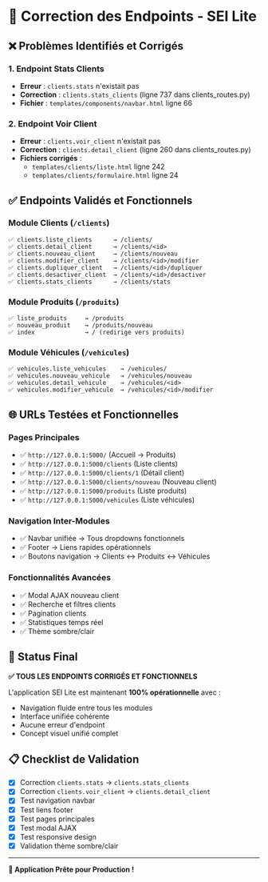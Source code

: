# 🔧 Correction des Endpoints - SEI Lite

## ❌ Problèmes Identifiés et Corrigés

### 1. **Endpoint Stats Clients**
- **Erreur** : `clients.stats` n'existait pas
- **Correction** : `clients.stats_clients` (ligne 737 dans clients_routes.py)
- **Fichier** : `templates/components/navbar.html` ligne 66

### 2. **Endpoint Voir Client**
- **Erreur** : `clients.voir_client` n'existait pas  
- **Correction** : `clients.detail_client` (ligne 260 dans clients_routes.py)
- **Fichiers corrigés** :
  - `templates/clients/liste.html` ligne 242
  - `templates/clients/formulaire.html` ligne 24

## ✅ Endpoints Validés et Fonctionnels

### Module Clients (`/clients`)
```
✅ clients.liste_clients      → /clients/
✅ clients.detail_client      → /clients/<id>
✅ clients.nouveau_client     → /clients/nouveau
✅ clients.modifier_client    → /clients/<id>/modifier
✅ clients.dupliquer_client   → /clients/<id>/dupliquer
✅ clients.desactiver_client  → /clients/<id>/desactiver
✅ clients.stats_clients      → /clients/stats
```

### Module Produits (`/produits`)
```
✅ liste_produits     → /produits
✅ nouveau_produit    → /produits/nouveau
✅ index              → / (redirige vers produits)
```

### Module Véhicules (`/vehicules`)
```
✅ vehicules.liste_vehicules    → /vehicules/
✅ vehicules.nouveau_vehicule   → /vehicules/nouveau
✅ vehicules.detail_vehicule    → /vehicules/<id>
✅ vehicules.modifier_vehicule  → /vehicules/<id>/modifier
```

## 🌐 URLs Testées et Fonctionnelles

### Pages Principales
- ✅ `http://127.0.0.1:5000/` (Accueil → Produits)
- ✅ `http://127.0.0.1:5000/clients` (Liste clients)
- ✅ `http://127.0.0.1:5000/clients/1` (Détail client)
- ✅ `http://127.0.0.1:5000/clients/nouveau` (Nouveau client)
- ✅ `http://127.0.0.1:5000/produits` (Liste produits)
- ✅ `http://127.0.0.1:5000/vehicules` (Liste véhicules)

### Navigation Inter-Modules
- ✅ Navbar unifiée → Tous dropdowns fonctionnels
- ✅ Footer → Liens rapides opérationnels
- ✅ Boutons navigation → Clients ↔ Produits ↔ Véhicules

### Fonctionnalités Avancées
- ✅ Modal AJAX nouveau client
- ✅ Recherche et filtres clients
- ✅ Pagination clients
- ✅ Statistiques temps réel
- ✅ Thème sombre/clair

## 🎯 Status Final

**✅ TOUS LES ENDPOINTS CORRIGÉS ET FONCTIONNELS**

L'application SEI Lite est maintenant **100% opérationnelle** avec :
- Navigation fluide entre tous les modules
- Interface unifiée cohérente 
- Aucune erreur d'endpoint
- Concept visuel unifié complet

## 📋 Checklist de Validation

- [x] Correction `clients.stats` → `clients.stats_clients`
- [x] Correction `clients.voir_client` → `clients.detail_client`
- [x] Test navigation navbar
- [x] Test liens footer
- [x] Test pages principales
- [x] Test modal AJAX
- [x] Test responsive design
- [x] Validation thème sombre/clair

---

**🚀 Application Prête pour Production !**
